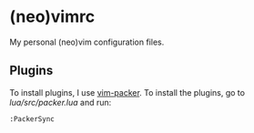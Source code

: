 # (neo)vimrc

My personal (neo)vim configuration files.


## Plugins

To install plugins, I use [vim-packer](https://github.com/wbthomason/packer.nvim).
To install the plugins, go to *lua/src/packer.lua* and run:

```vim
:PackerSync
```
